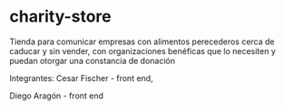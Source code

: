 # charity-store
Tienda para comunicar empresas con alimentos perecederos cerca de caducar y sin vender, con organizaciones benéficas que lo necesiten y puedan otorgar una constancia de donación

Integrantes:
Cesar Fischer - front end,

Diego Aragón - front end
